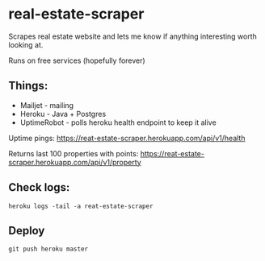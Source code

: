 # real-estate-scraper

Scrapes real estate website and lets me know if anything interesting worth looking at.

Runs on free services (hopefully forever)

## Things:
* Mailjet - mailing
* Heroku - Java + Postgres
* UptimeRobot - polls heroku health endpoint to keep it alive

Uptime pings:
https://reat-estate-scraper.herokuapp.com/api/v1/health

Returns last 100 properties with points:
https://reat-estate-scraper.herokuapp.com/api/v1/property

## Check logs:
`heroku logs -tail -a reat-estate-scraper`

## Deploy
`git push heroku master`
